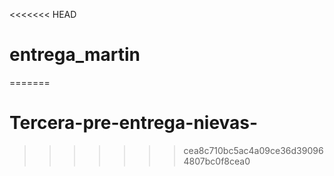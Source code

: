 <<<<<<< HEAD
# entrega_martin
=======
# Tercera-pre-entrega-nievas-
>>>>>>> cea8c710bc5ac4a09ce36d390964807bc0f8cea0
